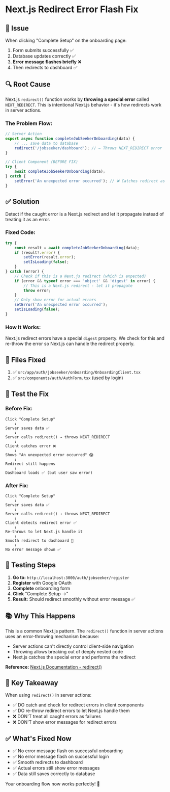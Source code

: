# Next.js Redirect Error Flash Fix

## 🐛 Issue

When clicking "Complete Setup" on the onboarding page:
1. Form submits successfully ✅
2. Database updates correctly ✅
3. **Error message flashes briefly** ❌
4. Then redirects to dashboard ✅

## 🔍 Root Cause

Next.js `redirect()` function works by **throwing a special error** called `NEXT_REDIRECT`. This is intentional Next.js behavior - it's how redirects work in server actions.

### The Problem Flow:
```typescript
// Server Action
export async function completeJobSeekerOnboarding(data) {
    // ... save data to database
    redirect('/jobseeker/dashboard'); // ← Throws NEXT_REDIRECT error
}

// Client Component (BEFORE FIX)
try {
    await completeJobSeekerOnboarding(data);
} catch {
    setError('An unexpected error occurred'); // ❌ Catches redirect as error!
}
```

## ✅ Solution

Detect if the caught error is a Next.js redirect and let it propagate instead of treating it as an error.

### Fixed Code:

```typescript
try {
    const result = await completeJobSeekerOnboarding(data);
    if (result?.error) {
        setError(result.error);
        setIsLoading(false);
    }
} catch (error) {
    // Check if this is a Next.js redirect (which is expected)
    if (error && typeof error === 'object' && 'digest' in error) {
        // This is a Next.js redirect - let it propagate
        throw error;
    }
    // Only show error for actual errors
    setError('An unexpected error occurred');
    setIsLoading(false);
}
```

### How It Works:

Next.js redirect errors have a special `digest` property. We check for this and re-throw the error so Next.js can handle the redirect properly.

## 📁 Files Fixed

1. ✅ `src/app/auth/jobseeker/onboarding/OnboardingClient.tsx`
2. ✅ `src/components/auth/AuthForm.tsx` (used by login)

## 🧪 Test the Fix

### Before Fix:
```
Click "Complete Setup"
    ↓
Server saves data ✅
    ↓
Server calls redirect() → throws NEXT_REDIRECT
    ↓
Client catches error ❌
    ↓
Shows "An unexpected error occurred" 😱
    ↓
Redirect still happens
    ↓
Dashboard loads ✅ (but user saw error)
```

### After Fix:
```
Click "Complete Setup"
    ↓
Server saves data ✅
    ↓
Server calls redirect() → throws NEXT_REDIRECT
    ↓
Client detects redirect error ✅
    ↓
Re-throws to let Next.js handle it
    ↓
Smooth redirect to dashboard 🎉
    ↓
No error message shown ✅
```

## 🎯 Testing Steps

1. **Go to:** `http://localhost:3000/auth/jobseeker/register`
2. **Register** with Google OAuth
3. **Complete** onboarding form
4. **Click** "Complete Setup →"
5. **Result:** Should redirect smoothly without error message ✅

## 📚 Why This Happens

This is a common Next.js pattern. The `redirect()` function in server actions uses an error-throwing mechanism because:
- Server actions can't directly control client-side navigation
- Throwing allows breaking out of deeply nested code
- Next.js catches the special error and performs the redirect

**Reference:** [Next.js Documentation - redirect()](https://nextjs.org/docs/app/api-reference/functions/redirect)

## 🔑 Key Takeaway

When using `redirect()` in server actions:
- ✅ DO catch and check for redirect errors in client components
- ✅ DO re-throw redirect errors to let Next.js handle them
- ❌ DON'T treat all caught errors as failures
- ❌ DON'T show error messages for redirect errors

## ✅ What's Fixed Now

- ✅ No error message flash on successful onboarding
- ✅ No error message flash on successful login
- ✅ Smooth redirects to dashboard
- ✅ Actual errors still show error messages
- ✅ Data still saves correctly to database

Your onboarding flow now works perfectly! 🚀
